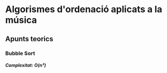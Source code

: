 # Algorismes d'ordenació aplicats a la música

## **Apunts teorics**

### Bubble Sort
#### *Complexitat: O(n²)*
